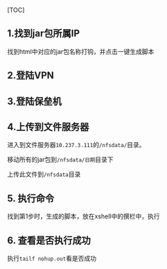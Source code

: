 [TOC]

## 1.找到jar包所属IP

找到html中对应的jar包名称打钩，并点击一键生成脚本

## 2.登陆VPN



## 3.登陆保垒机



## 4.上传到文件服务器

进入到文件服务器`10.237.3.111`的`/nfsdata/`目录。

移动所有的jar包到`/nfsdata/日期`目录下

上传此文件到`/nfsdata`目录 

## 5. 执行命令

找到第1步时，生成的脚本，放在xshell中的撰栏中，执行

## 6. 查看是否执行成功

执行`tailf nohup.out`看是否成功



